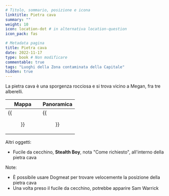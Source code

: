 ```yaml
---
# Titolo, sommario, posizione e icona
linktitle: Pietra cava
summary: ""
weight: 10
icon: location-dot # in alternativa location-question
icon_pack: fas

# Metadata pagina
title: Pietra cava
date: 2022-11-17
type: book # Non modificare
commentable: true
tags: "Luoghi della Zona contaminata della Capitale"
hidden: true
---
```




La pietra cava è una sporgenza rocciosa e si trova vicino a Megan, fra tre alberelli.

| Mappa                               | Panoramica                                              |
| ----------------------------------- | ------------------------------------------------------- |
| {{<figure src="fo3/Megaton_loc.webp">}} | {{<figure src="fo3/Hollowed-Out-Rock-Scenery-Image.webp">}} |



Altri oggetti:
- Fucile da cecchino,  **Stealth Boy**, nota "Come richiesto", all'interno della pietra cava

Note:
- È possibile usare Dogmeat per trovare velocemente la posizione della pietra cava
- Una volta preso il fucile da cecchino, potrebbe apparire Sam Warrick
